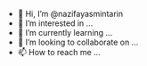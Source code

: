 - 👋 Hi, I’m @nazifayasmintarin
- 👀 I’m interested in ...
- 🌱 I’m currently learning ...
- 💞️ I’m looking to collaborate on ...
- 📫 How to reach me ...

<!---
nazifayasmintarin/nazifayasmintarin is a ✨ special ✨ repository because its `README.md` (this file) appears on your GitHub profile.
You can click the Preview link to take a look at your changes.
--->
